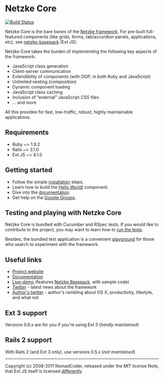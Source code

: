 # Netzke Core

[![Build Status](https://secure.travis-ci.org/skozlov/netzke-core.png?branch=master)](http://travis-ci.org/skozlov/netzke-core)

Netzke Core is the bare bones of the [Netzke framework](https://github.com/nomadcoder/netzke). For pre-built full-featured components (like grids, forms, tab/accordion panels, applications, etc), see [netzke-basepack](http://github.com/nomadcoder/netzke-basepack) (Ext JS).

Netzke Core takes the burden of implementing the following key aspects of the framework:

* JavaScript class generation
* Client-server communication
* Extendibility of components (with OOP, in both Ruby and JavaScript)
* Unlimited nesting (composition)
* Dynamic component loading
* JavaScript class caching
* Inclusion of “external” JavaScript CSS files
* ... and more

All this provides for fast, low-traffic, robust, highly maintainable applications.

## Requirements

* Ruby ~> 1.9.2
* Rails ~> 3.1.0
* Ext JS ~> 4.1.0

## Getting started

* Follow the simple [installation](https://github.com/nomadcoder/netzke-core/wiki/Installation) steps.
* Learn how to build the [Hello World!](https://github.com/nomadcoder/netzke-core/wiki/Hello-world-extjs) component.
* Dive into the [documentation](https://github.com/nomadcoder/netzke/wiki).
* Get help on the [Google Groups](http://groups.google.com/group/netzke).

## Testing and playing with Netzke Core

Netzke Core is bundled with Cucumber and RSpec tests. If you would like to contribute to the project, you may want to learn how to [run the tests](https://github.com/nomadcoder/netzke-core/wiki/Automated-testing).

Besides, the bundled test application is a convenient [playground](https://github.com/nomadcoder/netzke-core/wiki/Playground) for those who search to experiment with the framework.

## Useful links
* [Project website](http://netzke.org)
* [Documentation](https://github.com/nomadcoder/netzke/wiki)
* [Live-demo](http://demo.netzke.org) (features [Netzke Basepack](https://github.com/nomadcoder/netzke-basepack), with sample code)
* [Twitter](http://twitter.com/netzke) - latest news about the framework
* [Author's twitter](http://twitter.com/nomadcoder) - author's rambling about OS X, productivity, lifestyle, and what not

## Ext 3 support
Versions 0.6.x are for you if you're using Ext 3 (*hardly maintained*)

## Rails 2 support
With Rails 2 (and Ext 3 only), use versions 0.5.x (*not maintained*)

---
Copyright (c) 2008-2011 NomadCoder, released under the MIT license
Note, that Ext JS itself is licensed [differently](http://www.sencha.com/products/extjs/license/)
